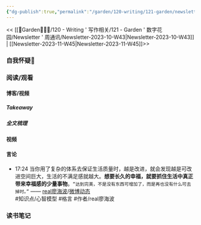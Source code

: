 ```yaml
---
{"dg-publish":true,"permalink":"/garden/120-writing/121-garden/newsletter/newsletter-2023-11-w44/","tags":["Newsletter","时间/2023-10"],"created":"2023-10-30T17:19:19.346+08:00","updated":"2023-10-30T17:59:55.365+08:00"}
---
```



<< [[🏡Garden🧑🏻‍🌾/120 - Writing ' 写作相关/121 - Garden ' 数字花园/Newsletter ' 周通讯/Newsletter-2023-10-W43\|Newsletter-2023-10-W43]] | [[Newsletter-2023-11-W45\|Newsletter-2023-11-W45]]>>


### 自我怀疑🤨


### 阅读/观看
#### 博客/视频
##### Takeaway

##### 全文梳理

#### 视频

#### 言论

<div class="transclusion internal-embed is-loaded"><div class="markdown-embed">



- 17:24 当你用了复杂的体系去保证生活质量时，越是改进，就会发现越是可改进空间巨大，生活的不满足感就越大。**想要长久的幸福，就要抓住生活中真正带来幸福感的少量事物**。`“达到完美，不是没有东西可增加了，而是再也没有什么可去掉时。”` —— [real廖海波](https://weibo.com/u/6179123065)/[微博动态](https://weibo.com/6179123065/4962132959168238)<br> #知识点/心智模型 #格言 #作者/real廖海波 

</div></div>



### 读书笔记
